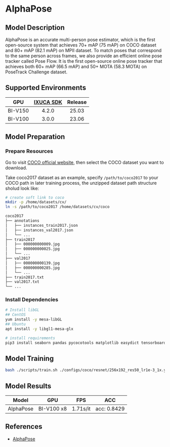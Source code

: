 
# AlphaPose

## Model Description

AlphaPose is an accurate multi-person pose estimator, which is the first open-source system that achieves 70+ mAP (75
mAP) on COCO dataset and 80+ mAP (82.1 mAP) on MPII dataset. To match poses that correspond to the same person across
frames, we also provide an efficient online pose tracker called Pose Flow. It is the first open-source online pose
tracker that achieves both 60+ mAP (66.5 mAP) and 50+ MOTA (58.3 MOTA) on PoseTrack Challenge dataset.

## Supported Environments

| GPU    | [IXUCA SDK](https://gitee.com/deep-spark/deepspark#%E5%A4%A9%E6%95%B0%E6%99%BA%E7%AE%97%E8%BD%AF%E4%BB%B6%E6%A0%88-ixuca) | Release |
| :----: | :----: | :----: |
| BI-V150 | 4.2.0     |  25.03  |
| BI-V100 | 3.0.0     |  23.06  |

## Model Preparation

### Prepare Resources

Go to visit [COCO official website](https://cocodataset.org/#download), then select the COCO dataset you want to
download.

Take coco2017 dataset as an example, specify `/path/to/coco2017` to your COCO path in later training process, the
unzipped dataset path structure sholud look like:

```bash
# create soft link to coco
mkdir -p /home/datasets/cv/
ln -s /path/to/coco2017 /home/datasets/cv/coco

coco2017
├── annotations
│   ├── instances_train2017.json
│   ├── instances_val2017.json
│   └── ...
├── train2017
│   ├── 000000000009.jpg
│   ├── 000000000025.jpg
│   └── ...
├── val2017
│   ├── 000000000139.jpg
│   ├── 000000000285.jpg
│   └── ...
├── train2017.txt
├── val2017.txt
└── ...
```

### Install Dependencies

```bash
# Install libGL
## CentOS
yum install -y mesa-libGL
## Ubuntu
apt install -y libgl1-mesa-glx

# install requirements
pip3 install seaborn pandas pycocotools matplotlib easydict tensorboardX opencv-python
```

## Model Training

```bash
bash ./scripts/train.sh ./configs/coco/resnet/256x192_res50_lr1e-3_1x.yaml 1
```

## Model Results

| Model     | GPU        | FPS      | ACC         |
|-----------|------------|----------|-------------|
| AlphaPose | BI-V100 x8 | 1.71s/it | acc: 0.8429 |

## References

- [AlphaPose](https://github.com/MVIG-SJTU/AlphaPose)
